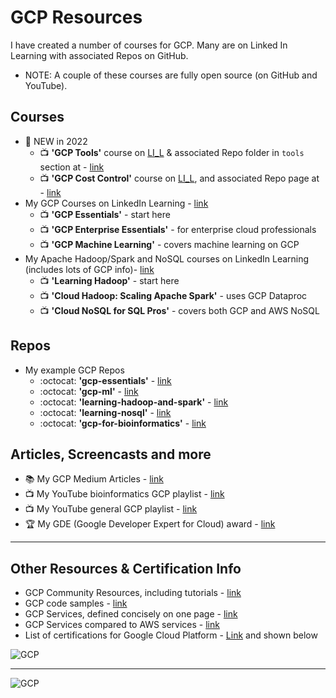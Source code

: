 # GCP Resources

I have created a number of courses for GCP.  Many are on Linked In Learning with associated Repos on GitHub.   
- NOTE: A couple of these courses are fully open source (on GitHub and YouTube).

## Courses

- 🌟 NEW in 2022 
  - 📺 **'GCP Tools'** course on [LI_L](https://www.linkedin.com/learning/learning-google-cloud-developer-and-devops-tools) & associated Repo folder in `tools` section at -  [link](https://github.com/lynnlangit/gcp-essentials/tree/master/0_setup_and_iam_and_costs/tools) 
  - 📺 **'GCP Cost Control'** course on [LI_L](https://www.linkedin.com/learning/google-cloud-controlling-cost), and associated Repo page at -  [link](https://github.com/lynnlangit/gcp-essentials/tree/master/0_setup_and_iam_and_costs/0c_cost_control)
- My GCP Courses on LinkedIn Learning - [link](https://www.linkedin.com/learning/search?entityType=COURSE&keywords=gcp%20langit)
  - 📺 **'GCP Essentials'** - start here
  - 📺 **'GCP Enterprise Essentials'** - for enterprise cloud professionals
  - 📺 **'GCP Machine Learning'** - covers machine learning on GCP
- My Apache Hadoop/Spark and NoSQL courses on LinkedIn Learning (includes lots of GCP info)- [link](https://www.linkedin.com/learning/search?entityType=COURSE&keywords=hadoop%20spark%20langit)
  - 📺 **'Learning Hadoop'** - start here
  - 📺 **'Cloud Hadoop: Scaling Apache Spark'** - uses GCP Dataproc
  - 📺 **'Cloud NoSQL for SQL Pros'** - covers both GCP and AWS NoSQL
  
## Repos

- My example GCP Repos
  - :octocat: **'gcp-essentials'** - [link](https://github.com/lynnlangit/gcp-essentials)
  - :octocat: **'gcp-ml'** - [link](https://github.com/lynnlangit/gcp-ml)
  - :octocat: **'learning-hadoop-and-spark'** - [link](https://github.com/lynnlangit/learning-hadoop-and-spark)
  - :octocat: **'learning-nosql'** - [link](https://github.com/lynnlangit/learning-nosql)
  - :octocat: **'gcp-for-bioinformatics'** - [link](https://github.com/lynnlangit/gcp-for-bioinformatics)  
  
## Articles, Screencasts and more  

- 📚 My GCP Medium Articles - [link](https://medium.com/search?q=gcp%20langit)
- 📺  My YouTube bioinformatics GCP playlist - [link](https://www.youtube.com/playlist?list=PL4Q4HssKcxYtE5Tae3epNab3mK9iP1iWX)
- 📺  My YouTube general GCP playlist - [link](https://www.youtube.com/playlist?list=PL6971A0258365F21E)
- 🏆 My GDE (Google Developer Expert for Cloud) award - [link](https://developers.google.com/community/experts/directory/profile/profile-lynn_langit)

---

## Other Resources & Certification Info

- GCP Community Resources, including tutorials - [link](https://cloud.google.com/community/)
- GCP code samples - [link](https://cloud.google.com/docs/samples)
- GCP Services, defined concisely on one page - [link](https://github.com/gregsramblings/google-cloud-4-words)
- GCP Services compared to AWS services - [link](https://cloud.google.com/docs/compare/aws?hl=en_US)
- List of certifications for Google Cloud Platform - [Link](https://cloud.google.com/certification) and shown below

![GCP](https://github.com/lynnlangit/learning-cloud/blob/master/GCP/gcp.png)

----

![GCP](https://github.com/lynnlangit/learning-cloud/blob/master/images/gcp-locations.png)
